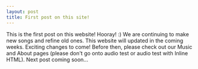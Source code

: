 ```yaml
---
layout: post
title: First post on this site!
---
```

This is the first post on this website! Hooray! :) We are continuing to make new songs and refine old ones. This website will updated in the coming weeks. Exciting changes to come! Before then, please check out our Music and About pages (please don't go onto audio test or audio test with Inline HTML). Next post coming soon...
